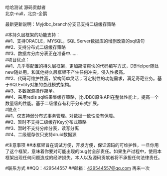 哈哈测试
源码贡献者<br />
北京-null，北京-企鹅<br />

最新更新说明：Myjdbc_branch分支已支持二级缓存策略<br />

#本持久层框架的功能支持：<br />
##1、支持ORACLE，MYSQL，SQL Server数据库的增删改查的sql语句<br />
##2、支持分布式二级缓存策略<br />
##3、数据库分库分表正在准备中......<br />
#项目优点：<br />
##1、几乎零配置的持久层框架，更加简洁爽快的代码编写方式，DBHelper随处new随处用。和其他持久层框架不产生任何冲突。侵入性极高。<br />
##2、代码可维护性高，架构简单灵活；可定制性的功能需求，满足奇葩业务。基于SQLEntity对象的总线模式架构。<br />
##3、多数据源操作简单。<br />
##4、采用redis sql结果集缓存策略，比JDBC原生API在整体性能上，提高一个数量级的性能。基于二级缓存有利于分布式扩展。<br />
#缺点：<br />
##1、仅支持弱分布式事务管理。对数据一致性没有保障。<br />
##2、暂时不支持二级缓存Key分布式策略<br />
##3、暂时不支持分库分表，读写分离<br />
##4、二级缓存仅只支持druid数据源<br />

#注意事项
##本框架旨在调试方便，开发方便，保证源码的可维护性，一旦你用了这个框架，意味着你要对可能出现的bug付全部责任。如果生产过程中，使用本框架出现任何问题造成的经济损失，本人以及源码贡献者将不承担任何法律责任。

#联系方式
##QQ：429544557
##邮箱：429544557@qq.com
再来一次
